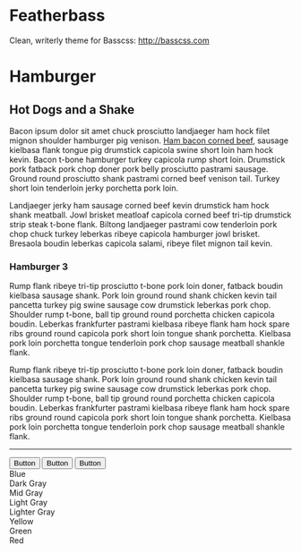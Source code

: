 # Featherbass

Clean, writerly theme for Basscss: http://basscss.com

<div class="prose">
  <h1>Hamburger</h1>
  <h2>Hot Dogs and a Shake</h2>
  <p>Bacon ipsum dolor sit amet chuck prosciutto landjaeger ham hock filet mignon shoulder hamburger pig venison. <a href="#!">Ham bacon corned beef</a>, sausage kielbasa flank tongue pig drumstick capicola swine short loin ham hock kevin. Bacon t-bone hamburger turkey capicola rump short loin. Drumstick pork fatback pork chop doner pork belly prosciutto pastrami sausage. Ground round prosciutto shank pastrami corned beef venison tail. Turkey short loin tenderloin jerky porchetta pork loin.</p>
  <p>Landjaeger jerky ham sausage corned beef kevin drumstick ham hock shank meatball. Jowl brisket meatloaf capicola corned beef tri-tip drumstick strip steak t-bone flank. Biltong landjaeger pastrami cow tenderloin pork chop chuck turkey leberkas ribeye capicola hamburger jowl brisket. Bresaola boudin leberkas capicola salami, ribeye filet mignon tail kevin.</p>
  <h3>Hamburger 3</h3>
  <p>Rump flank ribeye tri-tip prosciutto t-bone pork loin doner, fatback boudin kielbasa sausage shank. Pork loin ground round shank chicken kevin tail pancetta turkey pig swine sausage cow drumstick leberkas pork chop. Shoulder rump t-bone, ball tip ground round porchetta chicken capicola boudin. Leberkas frankfurter pastrami kielbasa ribeye flank ham hock spare ribs ground round capicola pork short loin tongue shank porchetta. Kielbasa pork loin porchetta tongue tenderloin pork chop sausage meatball shankle flank.</p>
  <p>Rump flank ribeye tri-tip prosciutto t-bone pork loin doner, fatback boudin kielbasa sausage shank. Pork loin ground round shank chicken kevin tail pancetta turkey pig swine sausage cow drumstick leberkas pork chop. Shoulder rump t-bone, ball tip ground round porchetta chicken capicola boudin. Leberkas frankfurter pastrami kielbasa ribeye flank ham hock spare ribs ground round capicola pork short loin tongue shank porchetta. Kielbasa pork loin porchetta tongue tenderloin pork chop sausage meatball shankle flank.</p>
</div>

---

<div class="py2">
<button class="button-blue">Button</button>
<button class="button-blue-outline">Button</button>
<button class="button-light-gray">Button</button>
</div>

<div class="flex flex-wrap py2">
  <div class="flex-auto p2 bg-blue white">Blue</div>
  <div class="flex-auto p2 bg-dark-gray white">Dark Gray</div>
  <div class="flex-auto p2 bg-mid-gray white">Mid Gray</div>
  <div class="flex-auto p2 bg-light-gray">Light Gray</div>
  <div class="flex-auto p2 bg-lighter-gray">Lighter Gray</div>
  <div class="flex-auto p2 bg-yellow">Yellow</div>
  <div class="flex-auto p2 bg-green white">Green</div>
  <div class="flex-auto p2 bg-red white">Red</div>
</div>

